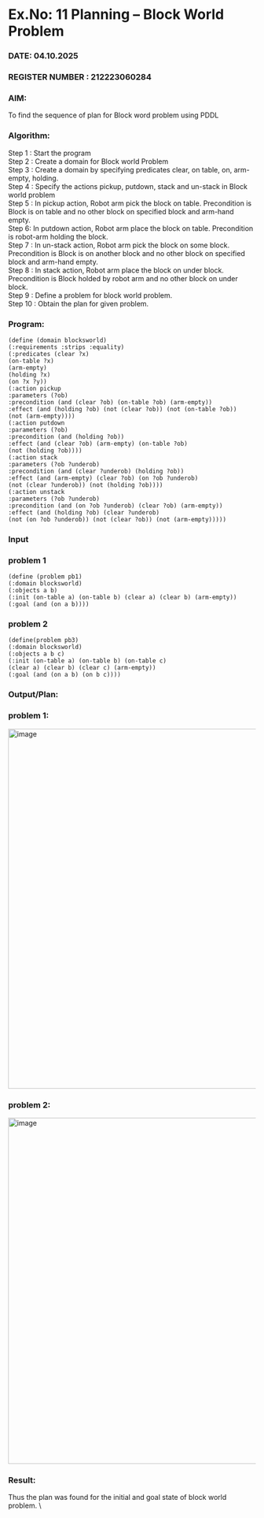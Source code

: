 # Ex.No: 11  Planning –  Block World Problem 
### DATE: 04.10.2025                                                                           
### REGISTER NUMBER : 212223060284
### AIM: 
To find the sequence of plan for Block word problem using PDDL  
###  Algorithm:
Step 1 :  Start the program <br>
Step 2 : Create a domain for Block world Problem <br>
Step 3 :  Create a domain by specifying predicates clear, on table, on, arm-empty, holding. <br>
Step 4 : Specify the actions pickup, putdown, stack and un-stack in Block world problem <br>
Step 5 :  In pickup action, Robot arm pick the block on table. Precondition is Block is on table and no other block on specified block and arm-hand empty.<br>
Step 6:  In putdown action, Robot arm place the block on table. Precondition is robot-arm holding the block.<br>
Step 7 : In un-stack action, Robot arm pick the block on some block. Precondition is Block is on another block and no other block on specified block and arm-hand empty.<br>
Step 8 : In stack action, Robot arm place the block on under block. Precondition is Block holded by robot arm and no other block on under block.<br>
Step 9 : Define a problem for block world problem.<br> 
Step 10 : Obtain the plan for given problem.<br> 
     
### Program:
```
(define (domain blocksworld)
(:requirements :strips :equality)
(:predicates (clear ?x)
(on-table ?x)
(arm-empty)
(holding ?x)
(on ?x ?y))
(:action pickup
:parameters (?ob)
:precondition (and (clear ?ob) (on-table ?ob) (arm-empty))
:effect (and (holding ?ob) (not (clear ?ob)) (not (on-table ?ob))
(not (arm-empty))))
(:action putdown
:parameters (?ob)
:precondition (and (holding ?ob))
:effect (and (clear ?ob) (arm-empty) (on-table ?ob)
(not (holding ?ob))))
(:action stack
:parameters (?ob ?underob)
:precondition (and (clear ?underob) (holding ?ob))
:effect (and (arm-empty) (clear ?ob) (on ?ob ?underob)
(not (clear ?underob)) (not (holding ?ob))))
(:action unstack
:parameters (?ob ?underob)
:precondition (and (on ?ob ?underob) (clear ?ob) (arm-empty))
:effect (and (holding ?ob) (clear ?underob)
(not (on ?ob ?underob)) (not (clear ?ob)) (not (arm-empty)))))
```
### Input 
### problem 1
```
(define (problem pb1)
(:domain blocksworld)
(:objects a b)
(:init (on-table a) (on-table b) (clear a) (clear b) (arm-empty))
(:goal (and (on a b))))
```
### problem 2
```
(define(problem pb3)
(:domain blocksworld)
(:objects a b c)
(:init (on-table a) (on-table b) (on-table c)
(clear a) (clear b) (clear c) (arm-empty))
(:goal (and (on a b) (on b c))))

```
### Output/Plan:
### problem 1:
<img width="545" height="731" alt="image" src="https://github.com/user-attachments/assets/10a50980-e6cb-480b-900e-69d60faf43d1" />

### problem 2:
<img width="560" height="703" alt="image" src="https://github.com/user-attachments/assets/e39be3cf-9c29-4ffb-8b41-0568774d18f9" />





### Result:
Thus the plan was found for the initial and goal state of block world problem.
\
